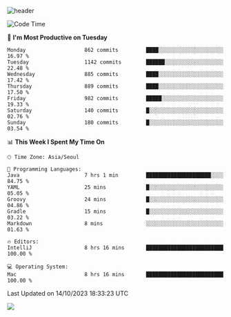 ![header](https://capsule-render.vercel.app/api?type=Egg&color=timeAuto&height=300&section=header&text=PoPo&fontSize=90&animation=fadeIn)

  <!--START_SECTION:waka-->
![Code Time](http://img.shields.io/badge/Code%20Time-1%2C233%20hrs%2049%20mins-blue)

📅 **I'm Most Productive on Tuesday** 

```text
Monday                   862 commits         ████░░░░░░░░░░░░░░░░░░░░░   16.97 % 
Tuesday                  1142 commits        ██████░░░░░░░░░░░░░░░░░░░   22.48 % 
Wednesday                885 commits         ████░░░░░░░░░░░░░░░░░░░░░   17.42 % 
Thursday                 889 commits         ████░░░░░░░░░░░░░░░░░░░░░   17.50 % 
Friday                   982 commits         █████░░░░░░░░░░░░░░░░░░░░   19.33 % 
Saturday                 140 commits         █░░░░░░░░░░░░░░░░░░░░░░░░   02.76 % 
Sunday                   180 commits         █░░░░░░░░░░░░░░░░░░░░░░░░   03.54 % 
```


📊 **This Week I Spent My Time On** 

```text
🕑︎ Time Zone: Asia/Seoul

💬 Programming Languages: 
Java                     7 hrs 1 min         █████████████████████░░░░   84.75 % 
YAML                     25 mins             █░░░░░░░░░░░░░░░░░░░░░░░░   05.05 % 
Groovy                   24 mins             █░░░░░░░░░░░░░░░░░░░░░░░░   04.86 % 
Gradle                   15 mins             █░░░░░░░░░░░░░░░░░░░░░░░░   03.22 % 
Markdown                 8 mins              ░░░░░░░░░░░░░░░░░░░░░░░░░   01.63 % 

🔥 Editors: 
IntelliJ                 8 hrs 16 mins       █████████████████████████   100.00 % 

💻 Operating System: 
Mac                      8 hrs 16 mins       █████████████████████████   100.00 % 
```


 Last Updated on 14/10/2023 18:33:23 UTC
<!--END_SECTION:waka-->



<img src="https://capsule-render.vercel.app/api?type=Egg&color=timeAuto&height=300&section=footer&text=PoPo&fontSize=90&animation=fadeIn&reversal=true" />

